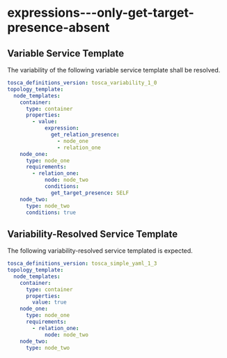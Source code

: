 # expressions---only-get-target-presence-absent


## Variable Service Template

The variability of the following variable service template shall be resolved.

```yaml linenums="1"
tosca_definitions_version: tosca_variability_1_0
topology_template:
  node_templates:
    container:
      type: container
      properties:
        - value:
            expression:
              get_relation_presence:
                - node_one
                - relation_one
    node_one:
      type: node_one
      requirements:
        - relation_one:
            node: node_two
            conditions:
              get_target_presence: SELF
    node_two:
      type: node_two
      conditions: true

```







## Variability-Resolved Service Template

The following variability-resolved service templated is expected.

```yaml linenums="1"
tosca_definitions_version: tosca_simple_yaml_1_3
topology_template:
  node_templates:
    container:
      type: container
      properties:
        value: true
    node_one:
      type: node_one
      requirements:
        - relation_one:
            node: node_two
    node_two:
      type: node_two

```


